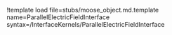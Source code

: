 !template load file=stubs/moose_object.md.template name=ParallelElectricFieldInterface syntax=/InterfaceKernels/ParallelElectricFieldInterface